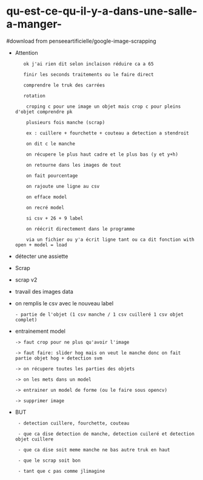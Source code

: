 # qu-est-ce-qu-il-y-a-dans-une-salle-a-manger-

#download from penseeartificielle/google-image-scrapping



-   Attention


           ok j'ai rien dit selon inclaison réduire ca a 65

           finir les seconds traitements ou le faire direct
           
           comprendre le truk des carrées

           rotation 

            croping c pour une image un objet mais crop c pour pleins d'objet comprendre pk

            plusieurs fois manche (scrap)

            ex : cuillere + fourchette + couteau a detection a stendroit
            
            on dit c le manche
            
            on récupere le plus haut cadre et le plus bas (y et y+h)
            
            on retourne dans les images de tout
            
            on fait pourcentage
            
            on rajoute une ligne au csv
            
            on efface model
            
            on recré model
            
            si csv + 26 + 9 label
            
            on réécrit directement dans le programme 
            
            via un fichier ou y'a écrit ligne tant ou ca dit fonction with open + model = load

 -   détecter une assiette


  - Scrap
  
 
           
   - scrap v2
   

           
          
   
 
 - travail des images data 
 

        
        
 - on remplis le csv avec le nouveau label
  
       - partie de l'objet (1 csv manche / 1 csv cuilleré 1 csv objet complet)
        

        
 -  entrainement model
 
        -> faut crop pour ne plus qu'avoir l'image
 
        -> faut faire: slider hog mais on veut le manche donc on fait partie objet hog + detection svm
 
        -> on récupere toutes les parties des objets
        
        -> on les mets dans un model

        -> entrainer un model de forme (ou le faire sous opencv)
       
        -> supprimer image


 
 - BUT
 
        - detection cuillere, fourchette, couteau
        
        - que ca dise detection de manche, detection cuileré et detection objet cuillere

        - que ca dise soit meme manche ne bas autre truk en haut
        
        - que le scrap soit bon
        
        - tant que c pas comme jlimagine
        
        
       

     
     

        
        
        

